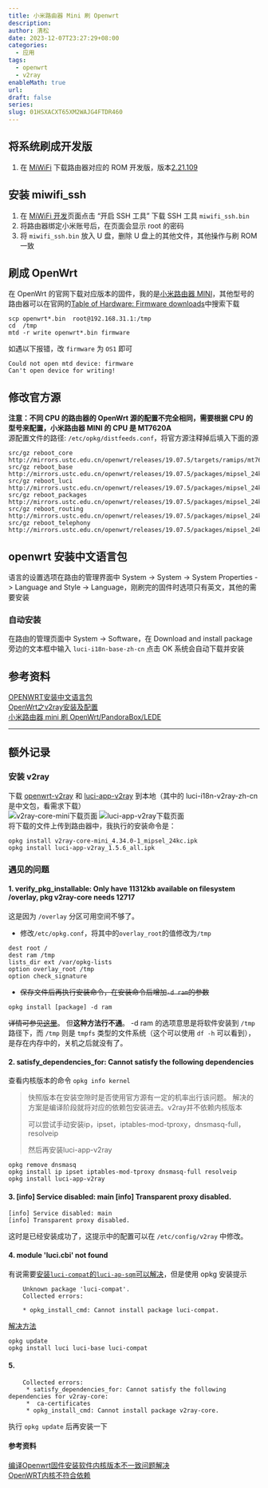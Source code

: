 ```yaml
---
title: 小米路由器 Mini 刷 Openwrt
description: 
author: 清松
date: 2023-12-07T23:27:29+08:00
categories:
  - 应用
tags:
  - openwrt
  - v2ray
enableMath: true
url: 
draft: false
series: 
slug: 01HSXACXT65XM2WAJG4FTDR460
---
```


## 将系统刷成开发版
1.  在 [MiWiFi](http://www1.miwifi.com/miwifi_download.html) 下载路由器对应的 ROM 开发版，版本[2.21.109](http://bigota.miwifi.com/xiaoqiang/rom/r1cm/miwifi_r1cm_firmware_2e9b9_2.21.109.bin)
## 安装 miwifi_ssh
1.  在 [MiWiFi 开发](http://www1.miwifi.com/miwifi_open.html)页面点击 “开启 SSH 工具” 下载 SSH 工具 `miwifi_ssh.bin`
2.  将路由器绑定小米账号后，在页面会显示 root 的密码
3.  将 `miwifi_ssh.bin` 放入 U 盘，删除 U 盘上的其他文件，其他操作与刷 ROM 一致  
## 刷成 OpenWrt
在 OpenWrt 的官网下载对应版本的固件，我的是[小米路由器 MINI](https://openwrt.org/toh/xiaomi/mini)，其他型号的路由器可以在官网的[Table of Hardware: Firmware downloads](https://openwrt.org/toh/views/toh_fwdownload)中搜索下载
```
scp openwrt*.bin  root@192.168.31.1:/tmp
cd  /tmp
mtd -r write openwrt*.bin firmware 
```

如遇以下报错，改 `firmware` 为 `OS1` 即可
```
Could not open mtd device: firmware
Can't open device for writing!
```
## 修改官方源
**注意：不同 CPU 的路由器的 OpenWrt 源的配置不完全相同，需要根据 CPU 的型号来配置，小米路由器 MINI 的 CPU 是 MT7620A**  
源配置文件的路径: `/etc/opkg/distfeeds.conf`，将官方源注释掉后填入下面的源
```
src/gz reboot_core http://mirrors.ustc.edu.cn/openwrt/releases/19.07.5/targets/ramips/mt7620/packages
src/gz reboot_base http://mirrors.ustc.edu.cn/openwrt/releases/19.07.5/packages/mipsel_24kc/base
src/gz reboot_luci http://mirrors.ustc.edu.cn/openwrt/releases/19.07.5/packages/mipsel_24kc/luci
src/gz reboot_packages http://mirrors.ustc.edu.cn/openwrt/releases/19.07.5/packages/mipsel_24kc/packages
src/gz reboot_routing http://mirrors.ustc.edu.cn/openwrt/releases/19.07.5/packages/mipsel_24kc/routing
src/gz reboot_telephony http://mirrors.ustc.edu.cn/openwrt/releases/19.07.5/packages/mipsel_24kc/telephony
```

## openwrt 安装中文语言包
语言的设置选项在路由的管理界面中 System -\> System -\> System Properties -\> Language and Style -\> Language，刚刷完的固件时选项只有英文，其他的需要安装

### 自动安装
在路由的管理页面中 System -\> Software，在 Download and install package 旁边的文本框中输入 `luci-i18n-base-zh-cn` 点击 OK 系统会自动下载并安装

## 参考资料
[OPENWRT安装中文语言包](https://blog.csdn.net/myweishanli/article/details/45331975)  
[OpenWrt之v2ray安装及配置](https://www.zzhyun.com/2020/09/04/178/)  
[小米路由器 mini 刷 OpenWrt/PandoraBox/LEDE](https://leamtrop.com/2017/05/11/flash-openwrt-squashfs/)

------------------------------------------------------------------------

## 额外记录
### 安装 v2ray
下载 [openwrt-v2ray](https://github.com/kuoruan/openwrt-v2ray) 和 [luci-app-v2ray](https://github.com/kuoruan/luci-app-v2ray)
到本地（其中的 luci-i18n-v2ray-zh-cn 是中文包，看需求下载）  
![v2ray-core-mini下载页面](https://raw.githubusercontent.com/coderqs/wiki_img/master/%E8%AE%BE%E5%A4%87/%E8%B7%AF%E7%94%B1%E5%99%A8/v2ray-core-mini%20%E4%B8%8B%E8%BD%BD%E9%A1%B5%E9%9D%A2.PNG)
![luci-app-v2ray下载页面](https://raw.githubusercontent.com/coderqs/wiki_img/master/%E8%AE%BE%E5%A4%87/%E8%B7%AF%E7%94%B1%E5%99%A8/luci-app-v2ray%E4%B8%8B%E8%BD%BD%E9%A1%B5%E9%9D%A2.PNG)  
将下载的文件上传到路由器中，我执行的安装命令是：
```
opkg install v2ray-core-mini_4.34.0-1_mipsel_24kc.ipk 
opkg install luci-app-v2ray_1.5.6_all.ipk
```

### 遇见的问题
#### 1. verify_pkg_installable: Only have 11312kb available on filesystem /overlay, pkg v2ray-core needs 12717 
这是因为 `/overlay` 分区可用空间不够了。  
- 修改`/etc/opkg.conf`，将其中的`overlay_root`的值修改为`/tmp`
```
dest root /
dest ram /tmp
lists_dir ext /var/opkg-lists
option overlay_root /tmp
option check_signature
```
- ~~保存文件后再执行安装命令，在安装命令后增加`-d ram`的参数~~
```
opkg install [package] -d ram
```
~~详情可参见[这里](https://forum.openwrt.org/t/opkg-to-ram-how-to/31172)~~。 但**这种方法行不通**。 -d ram 的选项意思是将软件安装到 `/tmp` 路径下，而 `/tmp` 则是 `tmpfs` 类型的文件系统（这个可以使用 `df -h` 可以看到），是存在内存中的，关机之后就没有了。

#### 2. satisfy_dependencies_for: Cannot satisfy the following dependencies
查看内核版本的命令 `opkg info kernel`
> 快照版本在安装空隙时是否使用官方源有一定的机率出行该问题。
> 解决的方案是编译阶段就将对应的依赖包安装进去。v2ray并不依赖内核版本
>
> 可以尝试手动安装ip，ipset，iptables-mod-tproxy，dnsmasq-full，resolveip
>
> 然后再安装luci-app-v2ray
```
opkg remove dnsmasq
opkg install ip ipset iptables-mod-tproxy dnsmasq-full resolveip
opkg install luci-app-v2ray
```

#### 3. \[info\] Service disabled: main \[info\] Transparent proxy disabled.
```
[info] Service disabled: main 
[info] Transparent proxy disabled.
```
这时是已经安装成功了，这提示中的配置可以在 `/etc/config/v2ray` 中修改。

#### 4. module 'luci.cbi' not found
有说需要[安装`luci-compat`的`luci-ap-sqm`可以解决](https://github.com/kuoruan/luci-app-v2ray/issues/42)，但是使用
opkg 安装提示
```
    Unknown package 'luci-compat'.
    Collected errors:

    * opkg_install_cmd: Cannot install package luci-compat.
```
[解决方法](https://blog.csdn.net/weixin_43274097/article/details/107197717)
```
opkg update
opkg install luci luci-base luci-compat
```
#### 5.
```
    Collected errors:
     * satisfy_dependencies_for: Cannot satisfy the following dependencies for v2ray-core:
     *  ca-certificates
     * opkg_install_cmd: Cannot install package v2ray-core.
```
执行 `opkg update` 后再安装一下

#### 参考资料
[编译Openwrt固件安装软件内核版本不一致问题解决](https://www.haiyun.me/archives/1075.html)   
[OpenWRT内核不符合依赖](https://github.com/kuoruan/luci-app-v2ray/issues/116)   
